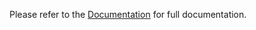 <!-- README for Eksamensopgave;-->

<badges>

<a brief description>

Please refer to the [Documentation](https://github.com/OtakyBoy420/react-template/#documentation) for full documentation.
